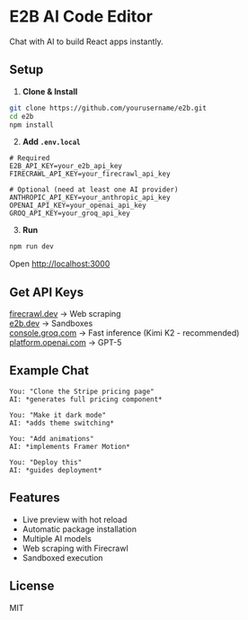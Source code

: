 # E2B AI Code Editor

Chat with AI to build React apps instantly.

## Setup

1. **Clone & Install**
```bash
git clone https://github.com/yourusername/e2b.git
cd e2b
npm install
```

2. **Add `.env.local`**
```env
# Required
E2B_API_KEY=your_e2b_api_key
FIRECRAWL_API_KEY=your_firecrawl_api_key

# Optional (need at least one AI provider)
ANTHROPIC_API_KEY=your_anthropic_api_key
OPENAI_API_KEY=your_openai_api_key
GROQ_API_KEY=your_groq_api_key
```

3. **Run**
```bash
npm run dev
```

Open [http://localhost:3000](http://localhost:3000)

## Get API Keys

[firecrawl.dev](https://firecrawl.dev) → Web scraping  
[e2b.dev](https://e2b.dev) → Sandboxes  
[console.groq.com](https://console.groq.com) → Fast inference (Kimi K2 - recommended)  
[platform.openai.com](https://platform.openai.com) → GPT-5  

## Example Chat

```
You: "Clone the Stripe pricing page"
AI: *generates full pricing component*

You: "Make it dark mode"  
AI: *adds theme switching*

You: "Add animations"
AI: *implements Framer Motion*

You: "Deploy this"
AI: *guides deployment*
```

## Features

- Live preview with hot reload
- Automatic package installation
- Multiple AI models
- Web scraping with Firecrawl
- Sandboxed execution

## License

MIT